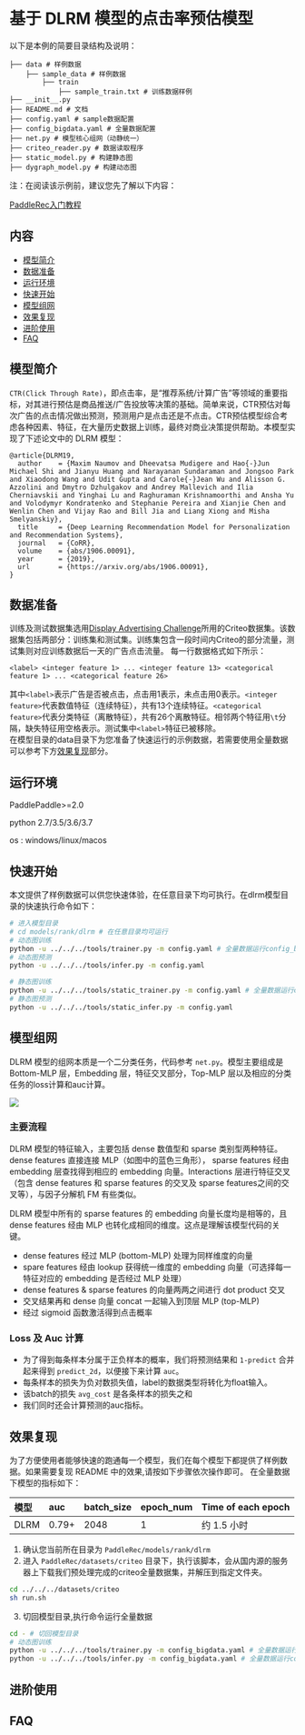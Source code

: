 # 基于 DLRM 模型的点击率预估模型

以下是本例的简要目录结构及说明： 

```
├── data # 样例数据
    ├── sample_data # 样例数据
        ├── train
            ├── sample_train.txt # 训练数据样例
├── __init__.py
├── README.md # 文档
├── config.yaml # sample数据配置
├── config_bigdata.yaml # 全量数据配置
├── net.py # 模型核心组网（动静统一）
├── criteo_reader.py # 数据读取程序
├── static_model.py # 构建静态图
├── dygraph_model.py # 构建动态图
```

注：在阅读该示例前，建议您先了解以下内容：

[PaddleRec入门教程](https://github.com/PaddlePaddle/PaddleRec/blob/master/README.md)

## 内容

- [模型简介](#模型简介)
- [数据准备](#数据准备)
- [运行环境](#运行环境)
- [快速开始](#快速开始)
- [模型组网](#模型组网)
- [效果复现](#效果复现)
- [进阶使用](#进阶使用)
- [FAQ](#FAQ)

## 模型简介
`CTR(Click Through Rate)`，即点击率，是“推荐系统/计算广告”等领域的重要指标，对其进行预估是商品推送/广告投放等决策的基础。简单来说，CTR预估对每次广告的点击情况做出预测，预测用户是点击还是不点击。CTR预估模型综合考虑各种因素、特征，在大量历史数据上训练，最终对商业决策提供帮助。本模型实现了下述论文中的 DLRM 模型：

```text
@article{DLRM19,
  author    = {Maxim Naumov and Dheevatsa Mudigere and Hao{-}Jun Michael Shi and Jianyu Huang and Narayanan Sundaraman and Jongsoo Park and Xiaodong Wang and Udit Gupta and Carole{-}Jean Wu and Alisson G. Azzolini and Dmytro Dzhulgakov and Andrey Mallevich and Ilia Cherniavskii and Yinghai Lu and Raghuraman Krishnamoorthi and Ansha Yu and Volodymyr Kondratenko and Stephanie Pereira and Xianjie Chen and Wenlin Chen and Vijay Rao and Bill Jia and Liang Xiong and Misha Smelyanskiy},
  title     = {Deep Learning Recommendation Model for Personalization and Recommendation Systems},
  journal   = {CoRR},
  volume    = {abs/1906.00091},
  year      = {2019},
  url       = {https://arxiv.org/abs/1906.00091},
}
```

## 数据准备

训练及测试数据集选用[Display Advertising Challenge](https://www.kaggle.com/c/criteo-display-ad-challenge/)所用的Criteo数据集。该数据集包括两部分：训练集和测试集。训练集包含一段时间内Criteo的部分流量，测试集则对应训练数据后一天的广告点击流量。
每一行数据格式如下所示：
```
<label> <integer feature 1> ... <integer feature 13> <categorical feature 1> ... <categorical feature 26>
```
其中```<label>```表示广告是否被点击，点击用1表示，未点击用0表示。```<integer feature>```代表数值特征（连续特征），共有13个连续特征。```<categorical feature>```代表分类特征（离散特征），共有26个离散特征。相邻两个特征用```\t```分隔，缺失特征用空格表示。测试集中```<label>```特征已被移除。  
在模型目录的data目录下为您准备了快速运行的示例数据，若需要使用全量数据可以参考下方[效果复现](#效果复现)部分。

## 运行环境
PaddlePaddle>=2.0

python 2.7/3.5/3.6/3.7

os : windows/linux/macos 

## 快速开始
本文提供了样例数据可以供您快速体验，在任意目录下均可执行。在dlrm模型目录的快速执行命令如下： 
```bash
# 进入模型目录
# cd models/rank/dlrm # 在任意目录均可运行
# 动态图训练
python -u ../../../tools/trainer.py -m config.yaml # 全量数据运行config_bigdata.yaml 
# 动态图预测
python -u ../../../tools/infer.py -m config.yaml 

# 静态图训练
python -u ../../../tools/static_trainer.py -m config.yaml # 全量数据运行config_bigdata.yaml 
# 静态图预测
python -u ../../../tools/static_infer.py -m config.yaml 
``` 

## 模型组网

DLRM 模型的组网本质是一个二分类任务，代码参考 `net.py`。模型主要组成是 Bottom-MLP 层，Embedding 层，特征交叉部分，Top-MLP 层以及相应的分类任务的loss计算和auc计算。

<img align="center" src="https://tva1.sinaimg.cn/large/008i3skNly1gt8kwo40g9j30ei0cmjru.jpg">

### 主要流程

DLRM 模型的特征输入，主要包括 dense 数值型和 sparse 类别型两种特征。dense features 直接连接 MLP（如图中的蓝色三角形），
sparse features 经由 embedding 层查找得到相应的 embedding 向量。Interactions 层进行特征交叉（包含 dense features 和 sparse features 的交叉及
sparse features之间的交叉等），与因子分解机 FM 有些类似。

DLRM 模型中所有的 sparse features 的 embedding 向量长度均是相等的，且dense features 经由 MLP 也转化成相同的维度。这点是理解该模型代码的关键。

- dense features 经过 MLP (bottom-MLP) 处理为同样维度的向量
- spare features 经由 lookup 获得统一维度的 embedding 向量（可选择每一特征对应的 embedding 是否经过 MLP 处理）
- dense features & sparse features 的向量两两之间进行 dot product 交叉
- 交叉结果再和 dense 向量 concat 一起输入到顶层 MLP (top-MLP)  
- 经过 sigmoid 函数激活得到点击概率

### Loss 及 Auc 计算
- 为了得到每条样本分属于正负样本的概率，我们将预测结果和 `1-predict` 合并起来得到 `predict_2d`，以便接下来计算 `auc`。  
- 每条样本的损失为负对数损失值，label的数据类型将转化为float输入。  
- 该batch的损失 `avg_cost` 是各条样本的损失之和
- 我们同时还会计算预测的auc指标。

## 效果复现
为了方便使用者能够快速的跑通每一个模型，我们在每个模型下都提供了样例数据。如果需要复现 README 中的效果,请按如下步骤依次操作即可。
在全量数据下模型的指标如下：  

| 模型 | auc | batch_size | epoch_num| Time of each epoch |
| :------| :------ | :------ | :------| :------ | 
| DLRM | 0.79+ | 2048 | 1 | 约 1.5 小时 |

1. 确认您当前所在目录为 `PaddleRec/models/rank/dlrm`
2. 进入 `PaddleRec/datasets/criteo` 目录下，执行该脚本，会从国内源的服务器上下载我们预处理完成的criteo全量数据集，并解压到指定文件夹。
``` bash
cd ../../../datasets/criteo
sh run.sh
``` 
3. 切回模型目录,执行命令运行全量数据
```bash
cd - # 切回模型目录
# 动态图训练
python -u ../../../tools/trainer.py -m config_bigdata.yaml # 全量数据运行config_bigdata.yaml 
python -u ../../../tools/infer.py -m config_bigdata.yaml # 全量数据运行config_bigdata.yaml 
```

## 进阶使用
  
## FAQ

